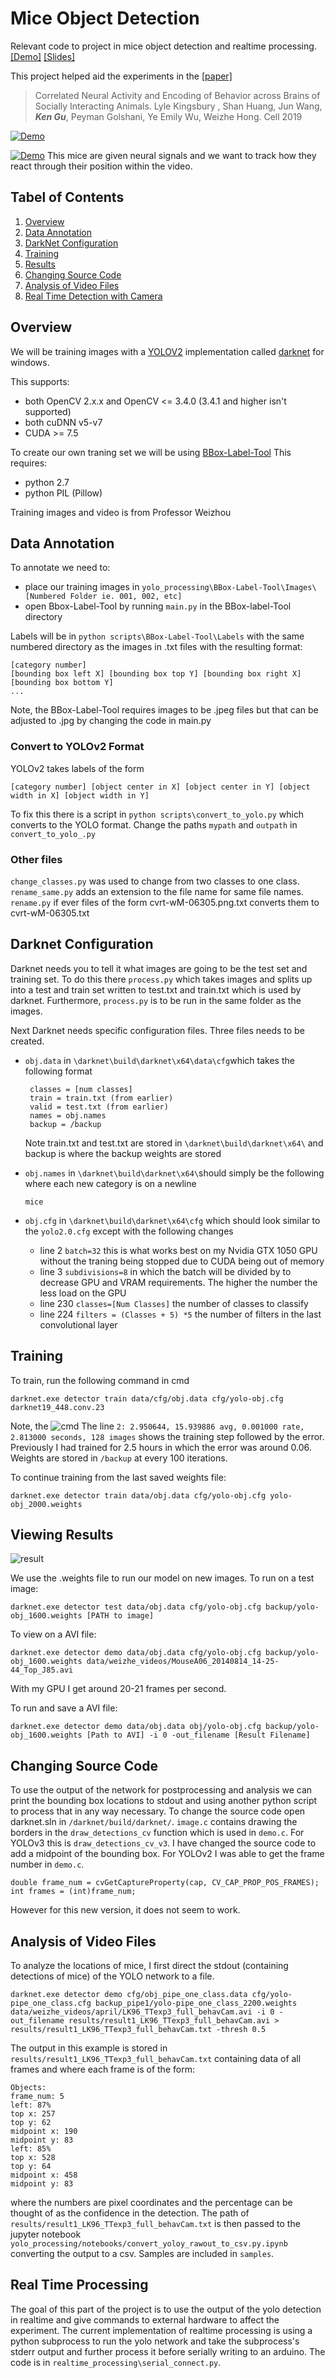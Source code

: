 # Mice Object Detection
Relevant code to project in mice object detection and realtime processing. 
[\[Demo\]](https://drive.google.com/file/d/1YMWc5DYaNvzqUyyXHwcPABQWwh78or5j/view?usp=sharing) 
[\[Slides\]](https://docs.google.com/presentation/d/1SUGunykGN7G1IXJcG5yjy_yqWOMqjYtznB83klRZLOE/edit?usp=sharing)

This project helped aid the experiments in the [\[paper\]](https://pubmed.ncbi.nlm.nih.gov/31230711/)
> Correlated Neural Activity and Encoding of Behavior across Brains of Socially Interacting Animals.
> Lyle Kingsbury , Shan Huang, Jun Wang, ***Ken Gu***, Peyman Golshani, Ye Emily Wu, Weizhe Hong.
> Cell 2019

[![Demo](demo.gif)](https://drive.google.com/file/d/1YMWc5DYaNvzqUyyXHwcPABQWwh78or5j/view?usp=sharing)

[![Demo](demo_tube.gif)](https://drive.google.com/file/d/1X-TJBHkxDh9lJsY3UjbBEPu-C-jJ6L1W/view?usp=sharing)
This mice are given neural signals and we want to track how they react through their position within the video.
## Tabel of Contents

1. [Overview](#overview)
2. [Data Annotation](#data-annotation)
3. [DarkNet Configuration](#darknet-configuration)
4. [Training](#training)
5. [Results](#viewing-results)
6. [Changing Source Code](#changing-source-code)
7. [Analysis of Video Files](#analysis-of-video-files)
8. [Real Time Detection with Camera](#real-time-processing)


## Overview
We will be training images with a [YOLOV2](https://pjreddie.com/darknet/yolo/) implementation called [darknet](https://github.com/AlexeyAB/darknet) for windows.

This supports:
* both OpenCV 2.x.x and OpenCV <= 3.4.0 (3.4.1 and higher isn't supported)
* both cuDNN v5-v7
* CUDA >= 7.5

To create our own traning set we will be using [BBox-Label-Tool](https://github.com/puzzledqs/BBox-Label-Tool)
This requires:
* python 2.7
* python PIL (Pillow)

Training images and video is from Professor Weizhou

## Data Annotation
To annotate we need to:
* place our training images in `yolo_processing\BBox-Label-Tool\Images\[Numbered Folder ie. 001, 002, etc]`
* open Bbox-Label-Tool by running `main.py` in the BBox-label-Tool directory

Labels will be in `python scripts\BBox-Label-Tool\Labels` with the same numbered directory as the images in .txt files with the resulting format:
```
[category number]
[bounding box left X] [bounding box top Y] [bounding box right X] [bounding box bottom Y]
...
```

Note, the BBox-Label-Tool requires images to be .jpeg files but that can be adjusted to .jpg by changing the code in main.py

### Convert to YOLOv2 Format

YOLOv2 takes labels of the form 
```
[category number] [object center in X] [object center in Y] [object width in X] [object width in Y]
```
To fix this there is a script in `python scripts\convert_to_yolo.py` which converts to the YOLO format. Change the paths `mypath` and `outpath` in `convert_to_yolo_.py`

### Other files
`change_classes.py` was used to change from two classes to one class.
`rename_same.py` adds an extension to the file name for same file names.
`rename.py` if ever files of the form cvrt-wM-06305.png.txt converts them to cvrt-wM-06305.txt

## Darknet Configuration 
Darknet needs you to tell it what images are going to be the test set and training set. To do this there `process.py` which takes images and splits up into a test and train set written to test.txt and train.txt which is used by darknet. Furthermore, `process.py` is to be run in the same folder as the images. 

Next Darknet needs specific configuration files.  Three files needs to be created. 
* `obj.data` in `\darknet\build\darknet\x64\data\cfg`which takes the following format
  
  ```
   classes = [num classes]
   train = train.txt (from earlier)
   valid = test.txt (from earlier)
   names = obj.names 
   backup = /backup
   ```
   Note train.txt and test.txt are stored in `\darknet\build\darknet\x64\` and backup is where the backup weights are stored 
* `obj.names` in `\darknet\build\darknet\x64\`should simply be the following where each new category is on a newline
  ```
  mice
  ```
* `obj.cfg` in `\darknet\build\darknet\x64\cfg` which should look similar to the `yolo2.0.cfg` except with the following changes
  * line 2 `batch=32` this is what works best on my Nvidia GTX 1050 GPU without the traning being stopped due to CUDA being out of memory
  * line 3 `subdivisions=8` in which the batch will be divided by to decrease GPU and VRAM requirements. The higher the number the less load on the GPU
  * line 230 `classes=[Num Classes]` the number of classes to classify
  * line 224 `filters = (Classes + 5) *5` the number of filters in the last convolutional layer
  
 ## Training
 To train, run the following command in cmd
 ```
 darknet.exe detector train data/cfg/obj.data cfg/yolo-obj.cfg darknet19_448.conv.23
 ```
 Note, the 
 ![cmd](https://timebutt.github.io/static/content/images/2017/05/screen17.PNG)
 The line 
 `2: 2.950644, 15.939886 avg, 0.001000 rate, 2.813000 seconds, 128 images` 
 shows the training step followed by the error. Previously I had trained for 2.5 hours in which the error was around 0.06.
 Weights are stored in `/backup` at every 100 iterations.
 
 To continue training from the last saved weights file:
 ```
 darknet.exe detector train data/obj.data cfg/yolo-obj.cfg yolo-obj_2000.weights
 ```
 
 ## Viewing Results
 ![result](https://github.com/codeKgu/Research-WeiZhou/blob/master/screen%20captures/test_result.JPG)
 
 We use the .weights file to run our model on new images. 
 To run on a test image:
 ```
 darknet.exe detector test data/obj.data cfg/yolo-obj.cfg backup/yolo-obj_1600.weights [PATH to image]
 ```
 To view on a AVI file:
 ```
 darknet.exe detector demo data/obj.data cfg/yolo-obj.cfg backup/yolo-obj_1600.weights data/weizhe_videos/MouseA06_20140814_14-25-44_Top_J85.avi
```
With my GPU I get around 20-21 frames per second. 

To run and save a AVI file:
```
darknet.exe detector demo data/obj.data obj/yolo-obj.cfg backup/yolo-obj_1600.weights [Path to AVI] -i 0 -out_filename [Result Filename]
```

 ## Changing Source Code
 To use the output of the network for postprocessing and analysis we can print the bounding box locations to stdout and using another 
 python script to process that in any way necessary. 
 To change the source code open darknet.sln in `/darknet/build/darknet/`. `image.c` contains drawing the borders in the `draw_detections_cv` function which is used in `demo.c`. For YOLOv3 this is `draw_detections_cv_v3`. I have changed the source code to add a midpoint of the bounding box. For YOLOv2 I was able to get the frame number in `demo.c`.
 ```
double frame_num = cvGetCaptureProperty(cap, CV_CAP_PROP_POS_FRAMES);
int frames = (int)frame_num; 
 ```
 However for this new version, it does not seem to work. 
 
 ## Analysis of Video Files 
 To analyze the locations of mice, I first direct the stdout (containing detections of mice) of the YOLO network to a file.
```
darknet.exe detector demo cfg/obj_pipe_one_class.data cfg/yolo-pipe_one_class.cfg backup_pipe1/yolo-pipe_one_class_2200.weights 
data/weizhe_videos/april/LK96_TTexp3_full_behavCam.avi -i 0 -out_filename results/result1_LK96_TTexp3_full_behavCam.avi > results/result1_LK96_TTexp3_full_behavCam.txt -thresh 0.5
``` 
The output in this example is stored in `results/result1_LK96_TTexp3_full_behavCam.txt` containing data of all frames and where each frame is of the form:

```
Objects:
frame_num: 5 
left: 87%
top x: 257 
top y: 62 
midpoint x: 190 
midpoint y: 83 
left: 85%
top x: 528 
top y: 64 
midpoint x: 458 
midpoint y: 83 
```
where the numbers are pixel coordinates and the percentage can be thought of as the confidence in the detection. 
The path of `results/result1_LK96_TTexp3_full_behavCam.txt` is then passed to the jupyter notebook `yolo_processing/notebooks/convert_yoloy_rawout_to_csv.py.ipynb` converting the output to a csv. Samples are included in `samples`.

## Real Time Processing 
The goal of this part of the project is to use the output of the yolo detection in realtime and give commands to external hardware to affect the  experiment.
The current implementation of realtime processing is using a python subprocess to run the yolo network and take the subprocess's stderr output and further process it before serially writing to an arduino. The code is in `realtime_processing\serial_connect.py`. 
